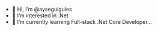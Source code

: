 - 👋 Hi, I’m @aysegulgules
- 👀 I’m interested in .Net 
- 🌱 I’m currently learning Full-stack .Net Core Developer...


<!---
aysegulgules/aysegulgules is a ✨ special ✨ repository because its `README.md` (this file) appears on your GitHub profile.
You can click the Preview link to take a look at your changes.
--->
